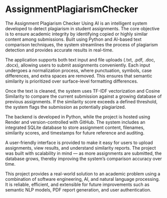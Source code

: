 # AssignmentPlagiarismChecker

The Assignment Plagiarism Checker Using AI is an intelligent system developed to detect plagiarism in student assignments. The core objective is to ensure academic integrity by identifying copied or highly similar content among submissions. Built using Python and AI-based text comparison techniques, the system streamlines the process of plagiarism detection and provides accurate results in real-time.

The application supports both text input and file uploads (.txt, .pdf, .doc, .docx), allowing users to submit assignments conveniently. Each input undergoes a normalization process, where punctuation, symbols, case differences, and extra spaces are removed. This ensures that semantic similarity is prioritized over surface-level formatting differences.

Once the text is cleaned, the system uses TF-IDF vectorization and Cosine Similarity to compare the current submission against a growing database of previous assignments. If the similarity score exceeds a defined threshold, the system flags the submission as potentially plagiarized.

The backend is developed in Python, while the project is hosted using Render and version-controlled with GitHub. The system includes an integrated SQLite database to store assignment content, filenames, similarity scores, and timestamps for future reference and auditing.

A user-friendly interface is provided to make it easy for users to upload assignments, view results, and understand similarity reports. The project was built with scalability in mind — as more assignments are submitted, the database grows, thereby improving the system’s comparison accuracy over time.

This project provides a real-world solution to an academic problem using a combination of software engineering, AI, and natural language processing. It is reliable, efficient, and extensible for future improvements such as semantic NLP models, PDF report generation, and user authentication.